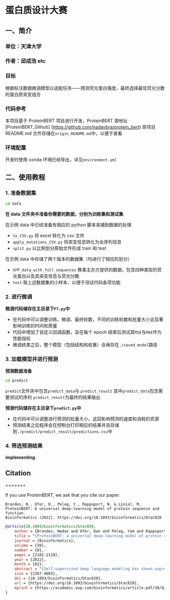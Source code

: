 # 蛋白质设计大赛

## 一、简介

### 单位：天津大学

### 作者：邱成浩 etc

### 目标

根据标注数据微调模型以适配任务——预测荧光蛋白强度，最终选择最佳荧光分数的蛋白质突变组合

### 代码参考

本项目基于 ProteinBERT 项目进行开发，ProteinBERT 源地址[ProteinBERT_Github] (https://github.com/nadavbra/protein_bert)
原项目 README.md 文件存储在`origin_README.md`中，以便于查看

### 环境配置

开发时使用 conda 环境已经导出，详见`environment.yml`

## 二、使用教程

### 1. 准备数据集

```bash
cd data
```

**在 data 文件夹中准备你需要的数据，分别为训练集和测试集**

在示例 data 中已经准备有相应的 python 脚本来辅助数据的处理

- `to_CSV.py` 将 excel 转化为 csv 文件
- `apply_mutations_CSV.py` 将突变信息转化为全序列信息
- `split.py` 以比例划分原始文件形成 train 和 test

在示例 data 中存储了两个版本的数据集（均进行了相应的划分）

- `GFP_data_with_full_sequences` 赛事主办方提供的数据，包含四种类型的荧光蛋白以及其突变信息与荧光分数
- `test` 取上述数据集的小样本，以便于测试代码各项功能

### 2. 进行微调

**微调代码储存在主目录下`FT.py`中**

- 在代码中可以调整训练、微调、最终轮数，不同的训练轮数和批量大小会显著影响训练的时间和质量
- 代码中增加了自定义回调函数，旨在每个 epoch 结束后测试其`MSE`与`MAE`作为性能指标
- 微调结束之后，整个模型（包括结构和权重）会保存在`./saved_model`路径

### 3. 加载模型并进行预测

**预测数据准备**

```bash
cd predict
```

`predict`文件夹中包含`predict_data`与 `predict_result`
其中`predict_data`包含需要测试的序列
`predict_result`为最终的结果输出

**预测代码储存在主目录下`predict.py`中**

- 在代码中可以调整进行预测的批量大小，这回影响预测的速度和消耗的资源
- 预测结束之后程序会在控制台打印相应的结果并且存储到`./predict/predict_result/predictions.csv`中

### 4. 筛选预测结果

**implementing**

## Citation <a name="citations"></a>
=======

If you use ProteinBERT, we ask that you cite our paper:
``` 
Brandes, N., Ofer, D., Peleg, Y., Rappoport, N. & Linial, M. 
ProteinBERT: A universal deep-learning model of protein sequence and function. 
Bioinformatics (2022). https://doi.org/10.1093/bioinformatics/btac020
```

```bibtex
@article{10.1093/bioinformatics/btac020,
    author = {Brandes, Nadav and Ofer, Dan and Peleg, Yam and Rappoport, Nadav and Linial, Michal},
    title = "{ProteinBERT: a universal deep-learning model of protein sequence and function}",
    journal = {Bioinformatics},
    volume = {38},
    number = {8},
    pages = {2102-2110},
    year = {2022},
    month = {02},
    abstract = "{Self-supervised deep language modeling has shown unprecedented success across natural language tasks, and has recently been repurposed to biological sequences. However, existing models and pretraining methods are designed and optimized for text analysis. We introduce ProteinBERT, a deep language model specifically designed for proteins. Our pretraining scheme combines language modeling with a novel task of Gene Ontology (GO) annotation prediction. We introduce novel architectural elements that make the model highly efficient and flexible to long sequences. The architecture of ProteinBERT consists of both local and global representations, allowing end-to-end processing of these types of inputs and outputs. ProteinBERT obtains near state-of-the-art performance, and sometimes exceeds it, on multiple benchmarks covering diverse protein properties (including protein structure, post-translational modifications and biophysical attributes), despite using a far smaller and faster model than competing deep-learning methods. Overall, ProteinBERT provides an efficient framework for rapidly training protein predictors, even with limited labeled data.Code and pretrained model weights are available at https://github.com/nadavbra/protein\_bert.Supplementary data are available at Bioinformatics online.}",
    issn = {1367-4803},
    doi = {10.1093/bioinformatics/btac020},
    url = {https://doi.org/10.1093/bioinformatics/btac020},
    eprint = {https://academic.oup.com/bioinformatics/article-pdf/38/8/2102/45474534/btac020.pdf},
}
```